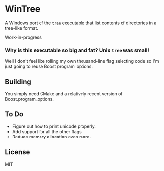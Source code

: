 # WinTree

A Windows port of the [`tree`](https://linux.die.net/man/1/tree) executable that list contents of directories in a tree-like format.

Work-in-progress.

### Why is this executable so big and fat? Unix `tree` was small!

Well I don't feel like rolling my own thousand-line flag selecting code so I'm just going to reuse Boost program_options.

## Building

You simply need CMake and a relatively recent version of Boost.program_options.

## To Do

- Figure out how to print unicode properly.
- Add support for all the other flags.
- Reduce memory allocation even more.

## License

MIT